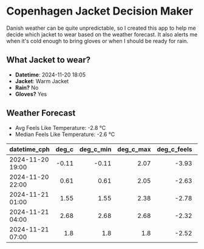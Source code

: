 
# Copenhagen Jacket Decision Maker

Danish weather can be quite unpredictable, so I created this app to help me decide which jacket to wear based on the weather forecast. 
It also alerts me when it's cold enough to bring gloves or when I should be ready for rain.

## What Jacket to wear?

- **Datetime**: 2024-11-20 18:05
- **Jacket**: Warm Jacket
- **Rain?** No
- **Gloves?** Yes

## Weather Forecast
- Avg Feels Like Temperature: -2.8 °C
- Median Feels Like Temperature: -2.6 °C

| datetime_cph     |   deg_c |   deg_c_min |   deg_c_max |   deg_c_feels | weather   | wind   | rain   |
|:-----------------|--------:|------------:|------------:|--------------:|:----------|:-------|:-------|
| 2024-11-20 19:00 |   -0.11 |       -0.11 |        2.07 |         -3.93 | Clouds    | Low    | None   |
| 2024-11-20 22:00 |    0.61 |        0.61 |        2.05 |         -2.63 | Snow      | Low    | None   |
| 2024-11-21 01:00 |    1.55 |        1.55 |        2.38 |         -2.78 | Snow      | Low    | None   |
| 2024-11-21 04:00 |    2.68 |        2.68 |        2.68 |         -2.32 | Snow      | Medium | None   |
| 2024-11-21 07:00 |    1.8  |        1.8  |        1.8  |         -2.52 | Clouds    | Low    | None   |
        